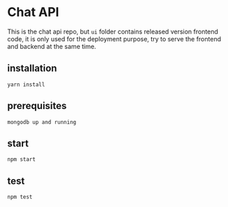 # Chat API  

This is the chat api repo, but `ui` folder contains released version frontend code, it is only used for the deployment purpose, try to serve the frontend and backend at the same time.

## installation 

```
yarn install
```

## prerequisites
```
mongodb up and running
```

## start
```
npm start
```

## test
```
npm test
```